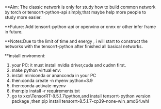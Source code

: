 **Aim:
The classic network is only for study how to build common network by torch or tensorrt-python-api simply,that maybe help more people to study more easier.

**Future:
 Add tensorrt-python-api or openvino  or onnx or other infer frame in future.

**Notes:Due to the limit of time and energy , i will  start to construct the networks  with the tensorrt-python after finished all basical networks.

**install enviroment:
1. your PC: it must install nvidia driver,cuda and cudnn first.
2. make python virtual env:
 21. install miniconda or ananconda in your PC
 22. then:conda create -n myenv python=3.9
 23. then:conda activate  myenv
 24. then:pip install -r requirements.txt
 25. go to xxx\TensorRT-8.5.1.7\python\,and install tensorrt-python version package ,then:pip install tensorrt-8.5.1.7-cp39-none-win_amd64.whl

